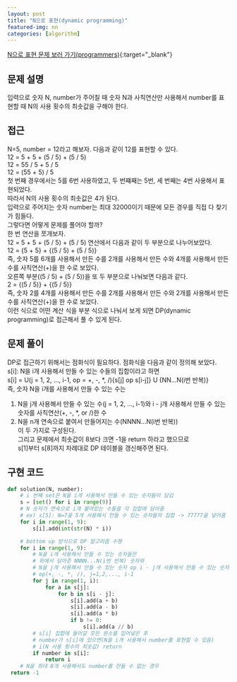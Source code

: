 ```yaml
---
layout: post
title: "N으로 표현(dynamic programming)"
featured-img: nn
categories: [algorithm]
---
```


[N으로 표현 문제 보러 가기(programmers)](https://programmers.co.kr/learn/courses/30/lessons/42895){:target="\_blank"}

## 문제 설명

입력으로 숫자 N, number가 주어질 때 숫자 N과 사칙연산만 사용해서 number를 표현할 때 N의 사용 횟수의 최솟값을 구해야 한다.

## 접근

N=5, number = 12라고 해보자. 다음과 같이 12를 표현할 수 있다.  
12 = 5 + 5 + (5 / 5) + (5 / 5)  
12 = 55 / 5 + 5 / 5  
12 = (55 + 5) / 5  
첫 번째 경우에서는 5를 6번 사용하였고, 두 번쨰째는 5번, 세 번째는 4번 사용해서 표현되었다.  
따라서 N의 사용 횟수의 최솟값은 4가 된다.  
입력으로 주어지는 숫자 number는 최대 32000이기 때문에 모든 경우를 직접 다 찾기가 힘들다.  
그렇다면 어떻게 문제를 풀어야 할까?  
한 번 연산을 쪼개보자.  
12 = 5 + 5 + (5 / 5) + (5 / 5) 연산에서 다음과 같이 두 부분으로 나누어보았다.  
12 = {5 + 5} + {(5 / 5) + (5 / 5)}  
즉, 숫자 5를 6개를 사용해서 만든 수를 2개를 사용해서 만든 수와 4개를 사용해서 만든 수를 사칙연산(+)을 한 수로 보았다.  
오른쪽 부분((5 / 5) + (5 / 5))을 또 두 부분으로 나눠보면 다음과 같다.  
2 = {(5 / 5)} + {(5 / 5)}  
즉, 숫자 2를 4개를 사용해서 만든 수를 2개를 사용해서 만든 수와 2개를 사용해서 만든 수를 사칙연산(+)을 한 수로 보았다.  
이런 식으로 어떤 계산 식을 부분 식으로 나눠서 보게 되면 DP(dynamic programming)로 접근해서 풀 수 있게 된다.

## 문제 풀이

DP로 접근하기 위해서는 점화식이 필요하다. 점화식을 다음과 같이 정의해 보았다.  
s[i]: N을 i개 사용해서 만들 수 있는 수들의 집합이라고 하면  
s[i] = U(j = 1, 2, ..., i-1, op = +, -, \*, /){s[j] op s[i-j]} U {NN...N(i번 반복)}  
즉, 숫자 N을 i개를 사용해서 만들 수 있는 수는

1. N을 j개 사용해서 만들 수 있는 수(j = 1, 2, ..., i-1)와 i - j개 사용해서 만들 수 있는 숫자를 사칙연산(+, -, \*, or /)한 수
2. N을 n개 연속으로 붙여서 만들어지는 수(NNNN...N(i번 반복))  
   이 두 가지로 구성된다.  
   그리고 문제에서 최솟값이 8보다 크면 -1을 return 하라고 했으므로  
   s[1]부터 s[8]까지 차례대로 DP 테이블을 갱신해주면 된다.

## 구현 코드

```python
def solution(N, number):
    # i 번째 set은 N을 i개 사용해서 만들 수 있는 숫자들이 담김
    s = [set() for i in range(9)]
    # N 숫자가 연속으로 i개 붙어있는 수들을 각 집합에 담아줌
    # ex) s[5]: N=7을 5개 사용해서 만들 수 있는 숫자들의 집합 -> 77777을 넣어줌
    for i in range(1, 9):
        s[i].add(int(str(N) * i))

    # bottom up 방식으로 DP 알고리즘 수행
    for i in range(1, 9):
        # N을 i개 사용해서 만들 수 있는 숫자들은
        # 위에서 담아준 NNNN...N(i번 반복) 숫자와
        # N을 j개 사용해서 만들 수 있는 숫자 op i - j개 사용해서 만들 수 있는 숫자로 나타낼 수 있음
        # op(+, -, *, /), j=1,2,..., i-1
        for j in range(1, i):
            for a in s[j]:
                for b in s[i - j]:
                    s[i].add(a + b)
                    s[i].add(a - b)
                    s[i].add(a * b)
                    if b != 0:
                        s[i].add(a // b)
        # s[i] 집합에 들어갈 모든 원소를 집어넣은 후
        # number가 s[i]에 있으면(N을 i개 사용해서 number를 표현할 수 있음)
        # i(N 사용 횟수의 최솟값) return
        if number in s[i]:
            return i
    # N을 최대 8개 사용해서도 number를 만들 수 없는 경우
 return -1
```
